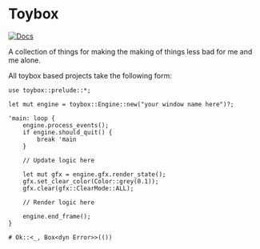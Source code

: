 # Toybox
[![Docs](https://github.com/manpat/toybox-rs/actions/workflows/build-and-deploy-docs.yml/badge.svg)](https://manpat.github.io/toybox-rs)

A collection of things for making the making of things less bad for me and me alone.

All toybox based projects take the following form:
```rust,no_run
use toybox::prelude::*;

let mut engine = toybox::Engine::new("your window name here")?;

'main: loop {
	engine.process_events();
	if engine.should_quit() {
		break 'main
	}

	// Update logic here

	let mut gfx = engine.gfx.render_state();
	gfx.set_clear_color(Color::grey(0.1));
	gfx.clear(gfx::ClearMode::ALL);

	// Render logic here

	engine.end_frame();
}

# Ok::<_, Box<dyn Error>>(())
```

